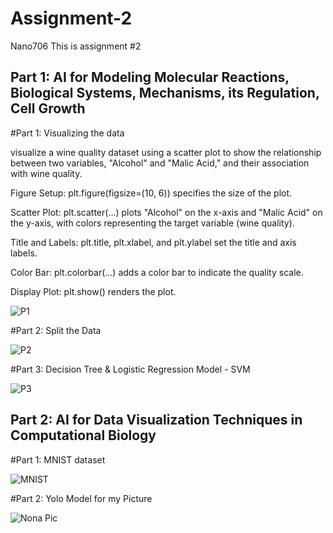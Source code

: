 # Assignment-2
Nano706
This is assignment #2

## Part 1: AI for Modeling Molecular Reactions, Biological Systems, Mechanisms, its Regulation, Cell Growth

#Part 1: Visualizing the data 

visualize a wine quality dataset using a scatter plot to show the relationship between two variables, "Alcohol" and "Malic Acid," and their association with wine quality. 

  Figure Setup: plt.figure(figsize=(10, 6)) specifies the size of the plot.
  
  Scatter Plot: plt.scatter(...) plots "Alcohol" on the x-axis and "Malic Acid" on the y-axis, with colors     representing the target variable (wine quality).
  
  Title and Labels: plt.title, plt.xlabel, and plt.ylabel set the title and axis labels.
  
  Color Bar: plt.colorbar(...) adds a color bar to indicate the quality scale.
  
  Display Plot: plt.show() renders the plot.

![P1](https://github.com/user-attachments/assets/be3947d1-3e06-4cd7-be0d-b722a552a444)

#Part 2: Split the Data 

![P2](https://github.com/user-attachments/assets/0b96ac8d-6174-4a38-977e-e25c1353324d)


#Part 3: Decision Tree & Logistic Regression Model - SVM

![P3](https://github.com/user-attachments/assets/7ff23415-d450-4355-99c7-2eba543a4327)


## Part 2: AI for Data Visualization Techniques in Computational Biology

#Part 1: MNIST dataset 

![MNIST](https://github.com/user-attachments/assets/851add21-43c9-4528-8ef7-640566385f97)

#Part 2: Yolo Model for my Picture 

![Nona Pic](https://github.com/user-attachments/assets/699d4ecf-8648-4ba5-808a-879e759c5ab1)


